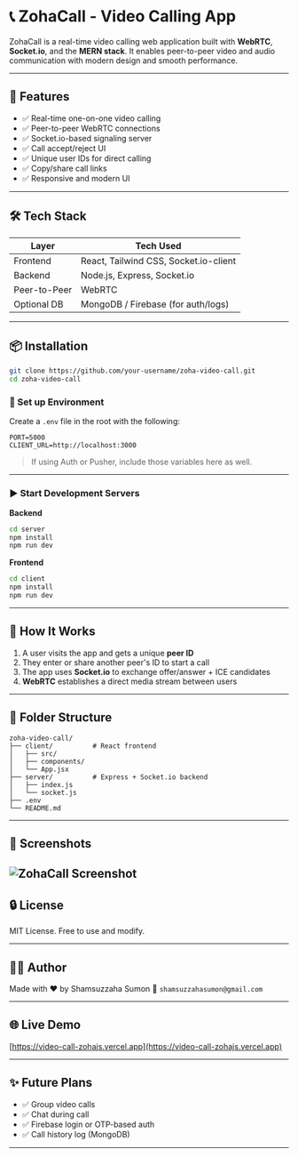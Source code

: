 # 📞 ZohaCall - Video Calling App

ZohaCall is a real-time video calling web application built with **WebRTC**, **Socket.io**, and the **MERN stack**. It enables peer-to-peer video and audio communication with modern design and smooth performance.

---

## 🚀 Features

- ✅ Real-time one-on-one video calling
- ✅ Peer-to-peer WebRTC connections
- ✅ Socket.io-based signaling server
- ✅ Call accept/reject UI
- ✅ Unique user IDs for direct calling
- ✅ Copy/share call links
- ✅ Responsive and modern UI

---

## 🛠 Tech Stack    

| Layer       | Tech Used                         |
|-------------|-----------------------------------|
| Frontend    | React, Tailwind CSS, Socket.io-client |
| Backend     | Node.js, Express, Socket.io       |
| Peer-to-Peer| WebRTC                            |
| Optional DB | MongoDB / Firebase (for auth/logs)|

---

## 📦 Installation

```bash
git clone https://github.com/your-username/zoha-video-call.git
cd zoha-video-call
```

### 🔧 Set up Environment

Create a `.env` file in the root with the following:

```env
PORT=5000
CLIENT_URL=http://localhost:3000
```

> If using Auth or Pusher, include those variables here as well.

---

### ▶️ Start Development Servers

**Backend**
```bash
cd server
npm install
npm run dev
```

**Frontend**
```bash
cd client
npm install
npm run dev
```

---

## 🧪 How It Works

1. A user visits the app and gets a unique **peer ID**
2. They enter or share another peer's ID to start a call
3. The app uses **Socket.io** to exchange offer/answer + ICE candidates
4. **WebRTC** establishes a direct media stream between users

---

## 📁 Folder Structure

```
zoha-video-call/
├── client/          # React frontend
│   ├── src/
│   ├── components/
│   └── App.jsx
├── server/          # Express + Socket.io backend
│   ├── index.js
│   └── socket.js
├── .env
└── README.md
```

---

## 📸 Screenshots

![ZohaCall Screenshot](https://zohajs.vercel.app/images/projects/zohaCall.png)
---

## 🔒 License

MIT License. Free to use and modify.

---

## 👨‍💻 Author

Made with ❤️ by Shamsuzzaha Sumon
📧 `shamsuzzahasumon@gmail.com`

---

## 🌐 Live Demo

 [https://video-call-zohajs.vercel.app](https://video-call-zohajs.vercel.app)

---

## ✨ Future Plans

- ✅ Group video calls
- ✅ Chat during call
- ✅ Firebase login or OTP-based auth
- ✅ Call history log (MongoDB)

---
